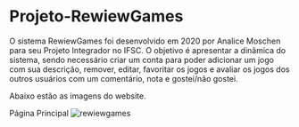 # Projeto-RewiewGames

O sistema RewiewGames foi desenvolvido em 2020 por Analice Moschen para seu Projeto Integrador no IFSC.
O objetivo é apresentar a dinâmica do sistema, sendo necessário criar um conta para poder adicionar um jogo com sua descrição, remover, editar, favoritar os jogos e avaliar os jogos dos outros usuários com um comentário, nota e gostei/não gostei.

Abaixo estão as imagens do website.

Página Principal 
![rewiewgames](https://github.com/AnaliceMM4/Projeto-RewiewGames/assets/62485958/ffec04df-03bf-4980-92c0-e33c277ef0eb)
